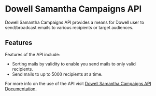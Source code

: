 # Dowell Samantha Campaigns API

Dowell Samantha Campaigns API provides a means for Dowell user to send/broadcast emails to various recipients or target audiences.

## Features

Features of the API include:

- Sorting mails by validity to enable you send mails to only valid recipients.
- Send mails to up to 5000 recipients at a time.

For more info on the use of the API visit [Dowell Samantha Campaigns API Documentation](https://documenter.getpostman.com/view/21622102/2s9YJc132f).
